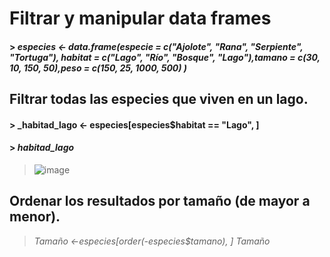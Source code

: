 # Filtrar y manipular data frames
#### > _especies <- data.frame(especie = c("Ajolote", "Rana", "Serpiente", "Tortuga"), habitat = c("Lago", "Río", "Bosque", "Lago"),tamano = c(30, 10, 150, 50),peso = c(150, 25, 1000, 500) )_
## Filtrar todas las especies que viven en un lago.
#### > _habitad_lago <- especies[especies$habitat == "Lago", ]
#### > _habitad_lago_

> ![image](https://github.com/user-attachments/assets/65f70586-d862-4d3c-a87d-6e6a87de3445)
## Ordenar los resultados por tamaño (de mayor a menor).
> _Tamaño <-especies[order(-especies$tamano), ]_
> _Tamaño_


